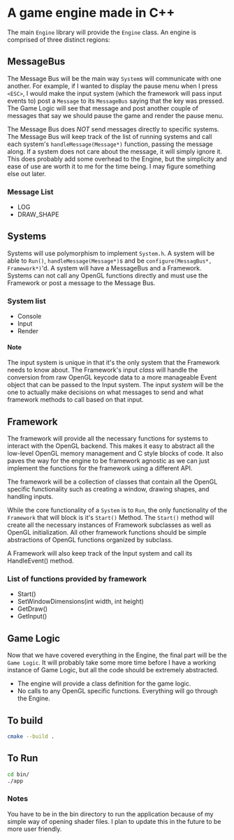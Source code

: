 A game engine made in C++
=========================

The main `Engine` library will provide the `Engine` class. An engine is comprised of three distinct regions:

## MessageBus

The Message Bus will be the main way `System`s will communicate with one another. For example, if I wanted to display the pause menu when I press `<ESC>`, I would make the input system (which the framework will pass input events to) post a `Message` to its `MessageBus` saying that the key was pressed. The Game Logic will see that message and post another couple of messages that say we should pause the game and render the pause menu.

The Message Bus does *NOT* send messages directly to specific systems. The Message Bus will keep track of the list of running systems and call each system's `handleMessage(Message*)` function, passing the message along. If a system does not care about the message, it will simply ignore it. This does probably add some overhead to the Engine, but the simplicity and ease of use are worth it to me for the time being. I may figure something else out later.

### Message List

- LOG
- DRAW_SHAPE

## Systems

Systems will use polymorphism to implement `System.h`. A system will be able to `Run()`, `handleMessage(Message*)`s and be `configure(MessagBus*, Framework*)`'d. A system will have a MessageBus and a Framework. Systems can not call any OpenGL functions directly and must use the Framework or post a message to the Message Bus.

### System list

- Console
- Input
- Render

#### Note
The input system is unique in that it's the only system that the Framework needs to know about. The Framework's input *class* will handle the conversion from raw OpenGL keycode data to a more manageable Event object that can be passed to the Input system. The input *system* will be the one to actually make decisions on what messages to send and what framework methods to call based on that input. 

## Framework

The framework will provide all the necessary functions for systems to interact with the OpenGL backend. This makes it easy to abstract all the low-level OpenGL memory management and C style blocks of code. It also paves the way for the engine to be framework agnostic as we can just implement the functions for the framework using a different API.

The framework will be a collection of classes that contain all the OpenGL specific functionality such as creating a window, drawing shapes, and handling inputs.

While the core functionality of a `System` is to `Run`, the only functionality of the `Framework` that will block is it's `Start()` Method. The `Start()` method will create all the necessary instances of Framework subclasses as well as OpenGL initialization. All other framework functions should be simple abstractions of OpenGL functions organized by subclass.

A Framework will also keep track of the Input system and call its HandleEvent() method.

### List of functions provided by framework

- Start()
- SetWindowDimensions(int width, int height)
- GetDraw()
- GetInput()

## Game Logic

Now that we have covered everything in the Engine, the final part will be the `Game Logic`. It will probably take some more time before I have a working instance of Game Logic, but all the code should be extremely abstracted.

- The engine will provide a class definition for the game logic. 
- No calls to any OpenGL specific functions. Everything will go through the Engine.

## To build
```bash
cmake --build .
```

## To Run
```bash
cd bin/
./app
```

### Notes
You have to be in the bin directory to run the application because of my simple way of opening shader files. I plan to update this in the future to be more user friendly.

